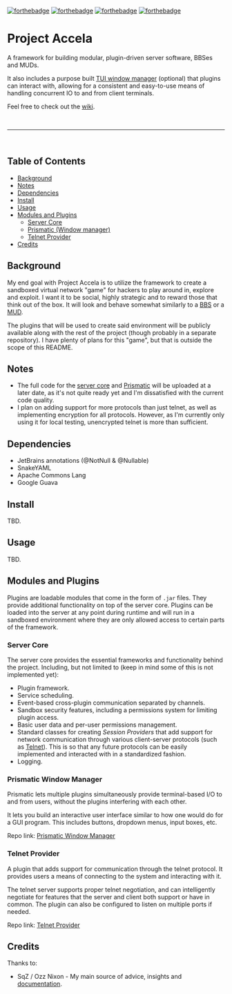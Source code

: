 <!-- badges -->
[![forthebadge](https://forthebadge.com/images/badges/made-with-java.svg)](https://forthebadge.com)
[![forthebadge](https://forthebadge.com/images/badges/uses-badges.svg)](https://forthebadge.com)
[![forthebadge](https://forthebadge.com/images/badges/contains-tasty-spaghetti-code.svg)](https://forthebadge.com)
[![forthebadge](https://forthebadge.com/images/badges/built-with-love.svg)](https://forthebadge.com)

# Project Accela
A framework for building modular, plugin-driven server software, BBSes and MUDs.

It also includes a purpose built [TUI window manager](#prismatic-window-manager) (optional) that plugins can interact with,
allowing for a consistent and easy-to-use means of handling concurrent IO to and from client terminals.

Feel free to check out the [wiki].

<br>

---

<br>

## Table of Contents
- [Background](#background)
- [Notes](#notes)
- [Dependencies](#dependencies)
- [Install](#install)
- [Usage](#usage)
- [Modules and Plugins](#modules-and-plugins)
  - [Server Core](#server-core)
  - [Prismatic (Window manager)](#prismatic-window-manager)
  - [Telnet Provider](#telnet-provider)
- [Credits](#credits)

## Background
My end goal with Project Accela is to utilize the framework to create a sandboxed virtual network "game"
for hackers to play around in, explore and exploit. 
I want it to be social, highly strategic and to reward those that think out of the box.
It will look and behave somewhat similarly to a [BBS][out_bbs] or a [MUD][out_mud].

The plugins that will be used to create said environment will be publicly available along with the rest of the project 
(though probably in a separate repository). I have plenty of plans for this "game", but that is outside the scope of this README.

## Notes
* The full code for the [server core][repo_server] and [Prismatic][repo_prismatic] will be uploaded at a later date,
as it's not quite ready yet and I'm dissatisfied with the current code quality.
* I plan on adding support for more protocols than just telnet, as well as implementing encryption for all protocols. 
However, as I'm currently only using it for local testing, unencrypted telnet is more than sufficient.

## Dependencies
* JetBrains annotations (@NotNull & @Nullable)
* SnakeYAML
* Apache Commons Lang
* Google Guava

## Install
TBD.

## Usage
TBD.

## Modules and Plugins
Plugins are loadable modules that come in the form of `.jar` files. They provide additional functionality on top of the server core.
Plugins can be loaded into the server at any point during runtime 
and will run in a sandboxed environment where they are only allowed access to certain parts of the framework.

### Server Core
The server core provides the essential frameworks and functionality behind the project.
Including, but not limited to (keep in mind some of this is not implemented yet):
- Plugin framework.
- Service scheduling.
- Event-based cross-plugin communication separated by channels.
- Sandbox security features, including a permissions system for limiting plugin access.
- Basic user data and per-user permissions management.
- Standard classes for creating *Session Providers* that add support for network communication
through various client-server protocols (such as [Telnet][repo_telnet_provider]). 
This is so that any future protocols can be easily implemented and interacted with in a standardized fashion.
- Logging.

### Prismatic Window Manager
Prismatic lets multiple plugins simultaneously provide terminal-based I/O to and from users, 
without the plugins interfering with each other.

It lets you build an interactive user interface similar to how one would do for a GUI program. 
This includes buttons, dropdown menus, input boxes, etc.

Repo link: [Prismatic Window Manager][repo_prismatic]

### Telnet Provider
A plugin that adds support for communication through the telnet protocol.
It provides users a means of connecting to the system and interacting with it.

The telnet server supports proper telnet negotiation, and can intelligently negotiate 
for features that the server and client both support or have in common. 
The plugin can also be configured to listen on multiple ports if needed.

Repo link: [Telnet Provider][repo_telnet_provider]

## Credits
Thanks to:
- SqZ / Ozz Nixon - My main source of advice, insights and [documentation][out_ryobbs].

<br>

<!-- LINKS -->
<!-- Repos -->
[repo_server]: ./server/src "Server Core"
[repo_prismatic]: ./prismaPlugin/src "Prismatic Window Manager"
[repo_telnet_provider]: ./telnetProviderPlugin/src "Telnet Provider"
<!-- Misc -->
[wiki]: https://github.com/gustavdersjo/project-accela/wiki
<!-- External -->
[out_ansi]: https://en.wikipedia.org/wiki/ANSI_escape_code "ANSI Escape Code"
[out_bbs]: https://sv.wikipedia.org/wiki/Bulletin_board_system "Bulletin Board System"
[out_mud]: https://sv.wikipedia.org/wiki/MUD "Multi User Dungeon"
[out_ryobbs]: http://ryobbs.com/doku.php/terminal "Terminal documentation"
